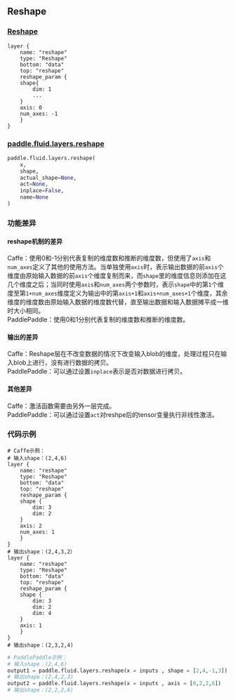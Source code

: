 ## Reshape


### [Reshape](http://caffe.berkeleyvision.org/tutorial/layers/reshape.html)
```
layer {
    name: "reshape"
    type: "Reshape"
    bottom: "data"
    top: "reshape"
    reshape_param {
	shape{
	    dim: 1
	    ...
	}
	axis: 0
	num_axes: -1
    }
}
```


### [paddle.fluid.layers.reshape](http://paddlepaddle.org/documentation/docs/zh/1.4/api_cn/layers_cn.html#permalink-134-reshape)
```python
paddle.fluid.layers.reshape(
    x, 
    shape, 
    actual_shape=None, 
    act=None, 
    inplace=False, 
    name=None
)
```  

### 功能差异
#### reshape机制的差异
Caffe：使用0和-1分别代表复制的维度数和推断的维度数，但使用了`axis`和`num_axes`定义了其他的使用方法。当单独使用`axis`时，表示输出数据的前`axis`个维度由原始输入数据的前`axis`个维度复制而来，而`shape`里的维度信息则添加在这几个维度之后；当同时使用`axis`和`num_axes`两个参数时，表示`shape`中的第`1`个维度至第`1+num_axes`维度定义为输出中的第`axis+1`和`axis+num_axes+1`个维度，其余维度的维度数由原始输入数据的维度数代替，直至输出数据和输入数据摊平成一维时大小相同。   
PaddlePaddle：使用0和1分别代表复制的维度数和推断的维度数。


#### 输出的差异
Caffe：Reshape层在不改变数据的情况下改变输入blob的维度，处理过程只在输入blob上进行，没有进行数据的拷贝。            
PaddlePaddle：可以通过设置`inplace`表示是否对数据进行拷贝。
#### 其他差异
Caffe：激活函数需要由另外一层完成。            
PaddlePaddle：可以通过设置`act`对reshpe后的tensor变量执行非线性激活。



### 代码示例
```  
# Caffe示例：  
# 输入shape：(2,4,6)
layer {
    name: "reshape"
    type: "Reshape"
    bottom: "data"
    top: "reshape"
    reshape_param {
	shape {
	    dim: 3
	    dim: 2
	}
	axis: 2
	num_axes: 1
    }
}
# 输出shape：(2,4,3,2）
layer {
    name: "reshape"
    type: "Reshape"
    bottom: "data"
    top: "reshape"
    reshape_param {
	shape {
	    dim: 3
	    dim: 2
	    dim: 4
	}
	axis: 1
    }
}
# 输出shape：(2,3,2,4)

```  
```python 
# PaddlePaddle示例：  
# 输入shape：(2,4,6)
output1 = paddle.fluid.layers.reshape(x = inputs , shape = [2,4,-1,3])
# 输出shape：(2,4,2,3)
output2 = paddle.fluid.layers.reshape(x = inputs , axis = [0,2,2,6])
# 输出shape：(2,2,2,6)
```  
